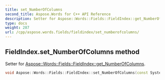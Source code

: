 ```yaml
---
title: set_NumberOfColumns
second_title: Aspose.Words for C++ API Reference
description: Setter for Aspose::Words::Fields::FieldIndex::get_NumberOfColumns. 
type: docs
weight: 287
url: /cpp/aspose.words.fields/fieldindex/set_numberofcolumns/
---
```

## FieldIndex.set_NumberOfColumns method


Setter for [Aspose::Words::Fields::FieldIndex::get_NumberOfColumns](../get_numberofcolumns/).

```cpp
void Aspose::Words::Fields::FieldIndex::set_NumberOfColumns(const System::String &value)
```

